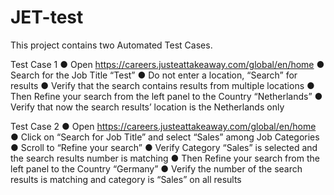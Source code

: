 # JET-test
This project contains two Automated Test Cases.


Test Case 1
● Open https://careers.justeattakeaway.com/global/en/home
● Search for the Job Title “Test”
● Do not enter a location, “Search” for results
● Verify that the search contains results from multiple locations
● Then Refine your search from the left panel to the Country “Netherlands”
● Verify that now the search results’ location is the Netherlands only

Test Case 2
● Open https://careers.justeattakeaway.com/global/en/home
● Click on “Search for Job Title” and select “Sales” among Job Categories
● Scroll to “Refine your search”
● Verify Category “Sales” is selected and the search results number is matching
● Then Refine your search from the left panel to the Country “Germany”
● Verify the number of the search results is matching and category is “Sales” on
all results
